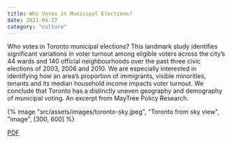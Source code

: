 ```yaml
---
title: Who Votes in Municipal Elections?
date: 2021-04-27
category: "culture"
---
```


Who votes in Toronto municipal elections? This landmark study identifies significant variations in voter turnout among eligible voters across the city’s 44 wards and 140 official neighbourhoods over the past three civic elections of 2003, 2006 and 2010. We are especially interested in identifying how an area’s proportion of immigrants, visible minorities, tenants and its median household income impacts voter turnout. We conclude that Toronto has a distinctly uneven geography and demography of municipal voting. An excerpt from MayTree Policy Research.

<!-- excerpt -->

{% image "src/assets/images/toronto-sky.jpeg", "Toronto from sky view", "image", [300, 600] %}

[PDF](https://maytree.com/wp-content/uploads/Who_Votes-final.pdf)
